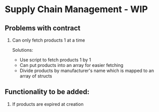 # Supply Chain Management - WIP

## Problems with contract

1. Can only fetch products 1 at a time

   Solutions:

   - Use script to fetch products 1 by 1
   - Can put products into an array for easier fetching
   - Divide products by manufacturer's name which is mapped to an array of structs

## Functionality to be added:

1. If products are expired at creation
